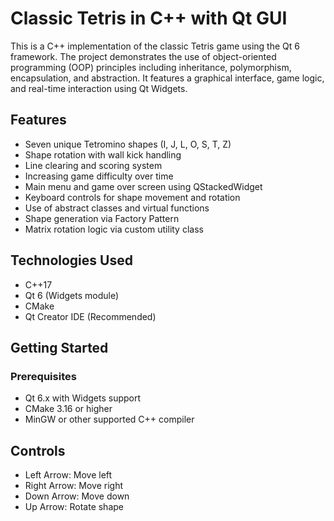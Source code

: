 # Classic Tetris in C++ with Qt GUI

This is a C++ implementation of the classic Tetris game using the Qt 6 framework. The project demonstrates the use of object-oriented programming (OOP) principles including inheritance, polymorphism, encapsulation, and abstraction. It features a graphical interface, game logic, and real-time interaction using Qt Widgets.

## Features

- Seven unique Tetromino shapes (I, J, L, O, S, T, Z)
- Shape rotation with wall kick handling
- Line clearing and scoring system
- Increasing game difficulty over time
- Main menu and game over screen using QStackedWidget
- Keyboard controls for shape movement and rotation
- Use of abstract classes and virtual functions
- Shape generation via Factory Pattern
- Matrix rotation logic via custom utility class

## Technologies Used

- C++17
- Qt 6 (Widgets module)
- CMake
- Qt Creator IDE (Recommended)

## Getting Started

### Prerequisites

- Qt 6.x with Widgets support
- CMake 3.16 or higher
- MinGW or other supported C++ compiler

## Controls

- Left Arrow: Move left
- Right Arrow: Move right
- Down Arrow: Move down
- Up Arrow: Rotate shape

